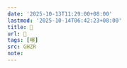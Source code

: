 ```yaml
---
date: '2025-10-13T11:29:00+08:00'
lastmod: '2025-10-14T06:42:23+08:00'
title: 󰟬
url: 󰟬
tags: [曝]
src: GHZR
note:
---
```

